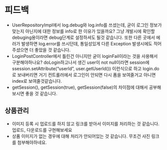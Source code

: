# 피드백

- UserRepositoryImpl에서 log.debug와 log.info를 쓰셨는데, 굳이 로그인 정보가 맞는지 아닌지에 대한 정보를 info로 한 이유가 있을까요? 그냥 개발시에 확인할 debuging용이라면 debug단계로 설정하셔도 될것 같습니다. 또한 다른 곳에서 에러가 발생하면 log.error를 쓰시던데, 통일성있게 다른 Exception 발생시에도 적어주셨으면 더 좋았을 것 같습니다.
- LoginPostController에서 틀린건 아니지만 굳이 loginFail이라는 것을 사용해서 구분해야하나요? doLogin하고나서 생긴 user이 not null이라면 session에 ssession.setAttribute(“userId”, user.getUserId()) 이런식으로 하고 login.do로 보내버리면 거기 컨트롤러에서 로그인이 안되면 다시 폼을 보여줄거고 아니면 index로 보여줄것같습니다.
- getSession(), getSession(true), getSession(false)의 차이점에 대해서 공부해보시면 좋을 것 같습니다.

## 상품관리
- 이미지 등록 시 업로드를 하지 않고 링크를 받아서 이미지를 처리하는 것 같습니다. 업로드, 다운로드를 구현해보세요
- 상품 이미지가 없는 경우에 대해 처리가 안되어있는 것 같습니다. 무조건 사진 링크를 첨부해야하네요.
